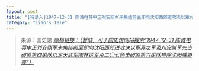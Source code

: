 ```yaml
---
layout: post
title: "[待录入]1947-12-31 陈诚电蒋中正刘安祺军未集结前匪即向沈阳西郊进攻决以覃异之军及刘安祺军先击破匪第四纵队以龙天武军陈林达军及二〇七师击破匪第六纵队排除沈阳威胁等"
category: "Liao's Tele"
---
```



> 来源：国史馆 [*原档链接：（暂缺，可于国史馆网站搜索“1947-12-31 陈诚电蒋中正刘安祺军未集结前匪即向沈阳西郊进攻决以覃异之军及刘安祺军先击破匪第四纵队以龙天武军陈林达军及二〇七师击破匪第六纵队排除沈阳威胁等“）*]()
